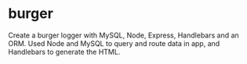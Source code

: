 # burger
Create a burger logger with MySQL, Node, Express, Handlebars and an ORM. Used Node and MySQL to query and route data in app, and Handlebars to generate the HTML.

